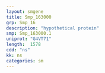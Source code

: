 ```yaml
---
layout: smgene
title: Smp_163000
grp: Smp_16
description: "hypothetical protein"
smp: Smp_163000.1
uniprot: "G4VT71"
length:  1578
cdd: "ns"
kk: ns
categories: sm
---
```

